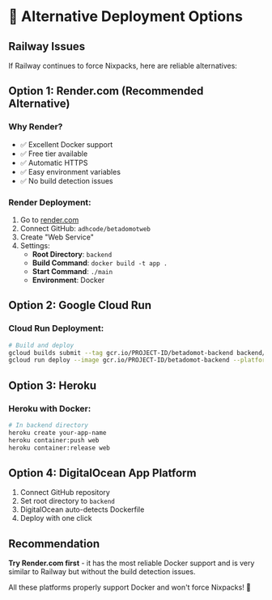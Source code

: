 # 🚀 Alternative Deployment Options

## Railway Issues
If Railway continues to force Nixpacks, here are reliable alternatives:

## Option 1: Render.com (Recommended Alternative)

### Why Render?
- ✅ Excellent Docker support
- ✅ Free tier available
- ✅ Automatic HTTPS
- ✅ Easy environment variables
- ✅ No build detection issues

### Render Deployment:
1. Go to [render.com](https://render.com)
2. Connect GitHub: `adhcode/betadomotweb`
3. Create "Web Service"
4. Settings:
   - **Root Directory**: `backend`
   - **Build Command**: `docker build -t app .`
   - **Start Command**: `./main`
   - **Environment**: Docker

## Option 2: Google Cloud Run

### Cloud Run Deployment:
```bash
# Build and deploy
gcloud builds submit --tag gcr.io/PROJECT-ID/betadomot-backend backend/
gcloud run deploy --image gcr.io/PROJECT-ID/betadomot-backend --platform managed
```

## Option 3: Heroku

### Heroku with Docker:
```bash
# In backend directory
heroku create your-app-name
heroku container:push web
heroku container:release web
```

## Option 4: DigitalOcean App Platform

1. Connect GitHub repository
2. Set root directory to `backend`
3. DigitalOcean auto-detects Dockerfile
4. Deploy with one click

## Recommendation

**Try Render.com first** - it has the most reliable Docker support and is very similar to Railway but without the build detection issues.

All these platforms properly support Docker and won't force Nixpacks! 🐳